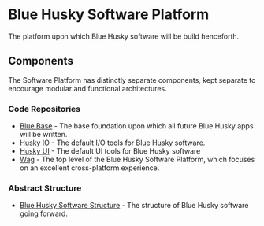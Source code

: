 Blue Husky Software Platform
============================

The platform upon which Blue Husky software will be build henceforth.


Components
----------

The Software Platform has distinctly separate components, kept separate to encourage modular and functional architectures.

### Code Repositories ###

 * [Blue Base](https://github.com/BlueHuskyStudios/Blue-Base/) - The base foundation upon which all future Blue Husky apps will be written.
 * [Husky IO](https://github.com/BlueHuskyStudios/Husky-IO/) - The default I/O tools for Blue Husky software.
 * [Husky UI](https://github.com/BlueHuskyStudios/Husky-UI/) - The default UI tools for Blue Husky software
 * [Wag](https://github.com/BlueHuskyStudios/Wag/) - The top level of the Blue Husky Software Platform, which focuses on an excellent cross-platform experience.

### Abstract Structure ###

 * [Blue Husky Software Structure](https://github.com/BlueHuskyStudios/Blue-Husky-Software-Structure) - The structure of Blue Husky software going forward.
